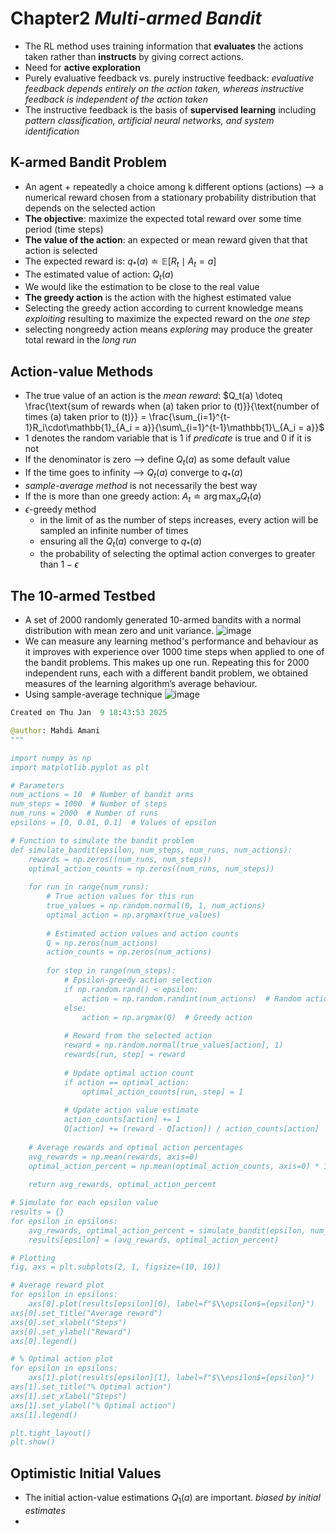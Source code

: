# Chapter2 _Multi-armed Bandit_
- The RL method uses training information that **evaluates** the actions taken rather than **instructs** by giving correct actions.
- Need for **active exploration**
- Purely evaluative feedback vs. purely instructive feedback: _evaluative feedback depends entirely on the action taken, whereas instructive feedback is independent of the action taken_
- The instructive feedback is the basis of **supervised learning** including _pattern classification, artificial neural networks, and system identification_

## K-armed Bandit Problem
- An agent + repeatedly a choice among k different options (actions) --> a numerical reward chosen from a stationary probability distribution that depends on the selected action
- **The objective**: maximize the expected total reward over some time period (time steps)
- **The value of the action**: an expected or mean reward given that that action is selected
- The expected reward is: $q_*(a) \doteq \mathbb{E}[R_t \mid A_t = a]$
- The estimated value of action: $Q_t(a)$
- We would like the estimation to be close to the real value
- **The greedy action** is the action with the highest estimated value
- Selecting the greedy action according to current knowledge means _exploiting_ resulting to maximize the expected reward on the _one step_
- selecting nongreedy action means _exploring_ may produce the greater total reward in the _long run_

## Action-value Methods
- The true value of an action is the _mean reward_:
$Q_t(a) \doteq \frac{\text{sum of rewards when (a) taken prior to (t)}}{\text{number of times (a) taken prior to (t)}} = \frac{\sum_{i=1}^{t-1}R_i\cdot\mathbb{1}_{A_i = a}}{\sum\_{i=1}^{t-1}\mathbb{1}\_{A_i = a}}$
- 1 denotes the random variable that is 1 if _predicate_ is true and 0 if it is not
- If the denominator is zero --> define $Q_t(a)$ as some default value
- If the time goes to infinity --> $Q_t(a)$ converge to $q_*(a)$
- _sample-average method_ is not necessarily the best way
- If the is more than one greedy action: $A_t \doteq \arg\max_a Q_t(a)$
- $\epsilon$-greedy method
  - in the limit of as the number of steps increases, every action will be sampled an infinite number of times
  - ensuring all the $Q_t(a)$ converge to $q_*(a)$
  - the probability of selecting the optimal action converges to greater than $1-\epsilon$

## The 10-armed Testbed
- A set of 2000 randomly generated 10-armed bandits with a normal distribution with mean zero and unit variance.
![image](https://github.com/user-attachments/assets/c9edf1b7-a0b8-450c-9ad2-501ed1e631a8)
- We can measure any learning method's performance and behaviour as it improves with experience over 1000 time steps when applied to one of the bandit problems. This makes up one run. Repeating this for 2000 independent runs, each with a different bandit problem, we obtained measures of the learning algorithm’s average behaviour.
- Using sample-average technique
![image](https://github.com/user-attachments/assets/2de03446-d659-4ccb-a0f9-8d98a4a1ac07)
```python
Created on Thu Jan  9 18:43:53 2025

@author: Mahdi Amani
"""

import numpy as np
import matplotlib.pyplot as plt

# Parameters
num_actions = 10  # Number of bandit arms
num_steps = 1000  # Number of steps
num_runs = 2000  # Number of runs
epsilons = [0, 0.01, 0.1]  # Values of epsilon

# Function to simulate the bandit problem
def simulate_bandit(epsilon, num_steps, num_runs, num_actions):
    rewards = np.zeros((num_runs, num_steps))
    optimal_action_counts = np.zeros((num_runs, num_steps))
    
    for run in range(num_runs):
        # True action values for this run
        true_values = np.random.normal(0, 1, num_actions)
        optimal_action = np.argmax(true_values)
        
        # Estimated action values and action counts
        Q = np.zeros(num_actions)
        action_counts = np.zeros(num_actions)
        
        for step in range(num_steps):
            # Epsilon-greedy action selection
            if np.random.rand() < epsilon:
                action = np.random.randint(num_actions)  # Random action
            else:
                action = np.argmax(Q)  # Greedy action
            
            # Reward from the selected action
            reward = np.random.normal(true_values[action], 1)
            rewards[run, step] = reward
            
            # Update optimal action count
            if action == optimal_action:
                optimal_action_counts[run, step] = 1
            
            # Update action value estimate
            action_counts[action] += 1
            Q[action] += (reward - Q[action]) / action_counts[action]
    
    # Average rewards and optimal action percentages
    avg_rewards = np.mean(rewards, axis=0)
    optimal_action_percent = np.mean(optimal_action_counts, axis=0) * 100
    
    return avg_rewards, optimal_action_percent

# Simulate for each epsilon value
results = {}
for epsilon in epsilons:
    avg_rewards, optimal_action_percent = simulate_bandit(epsilon, num_steps, num_runs, num_actions)
    results[epsilon] = (avg_rewards, optimal_action_percent)

# Plotting
fig, axs = plt.subplots(2, 1, figsize=(10, 10))

# Average reward plot
for epsilon in epsilons:
    axs[0].plot(results[epsilon][0], label=f"$\\epsilon$={epsilon}")
axs[0].set_title("Average reward")
axs[0].set_xlabel("Steps")
axs[0].set_ylabel("Reward")
axs[0].legend()

# % Optimal action plot
for epsilon in epsilons:
    axs[1].plot(results[epsilon][1], label=f"$\\epsilon$={epsilon}")
axs[1].set_title("% Optimal action")
axs[1].set_xlabel("Steps")
axs[1].set_ylabel("% Optimal action")
axs[1].legend()

plt.tight_layout()
plt.show()

```


## Optimistic Initial Values
- The initial action-value estimations $Q_1(a)$ are important. _biased by initial estimates_
- 
